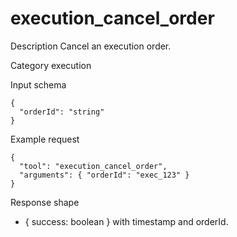 # execution_cancel_order

Description
Cancel an execution order.

Category
execution

Input schema

```
{
  "orderId": "string"
}
```

Example request

```
{
  "tool": "execution_cancel_order",
  "arguments": { "orderId": "exec_123" }
}
```

Response shape

- { success: boolean } with timestamp and orderId.
